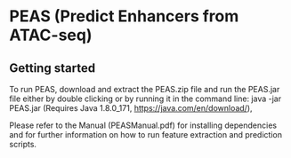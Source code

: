 # PEAS (Predict Enhancers from ATAC-seq)

## Getting started
To run PEAS, download and extract the PEAS.zip file and run the PEAS.jar file either by double clicking or by running it in the command line: java -jar PEAS.jar (Requires Java 1.8.0_171, https://java.com/en/download/), 

Please refer to the Manual (PEASManual.pdf) for installing dependencies and for further information on how to run feature extraction and prediction scripts.